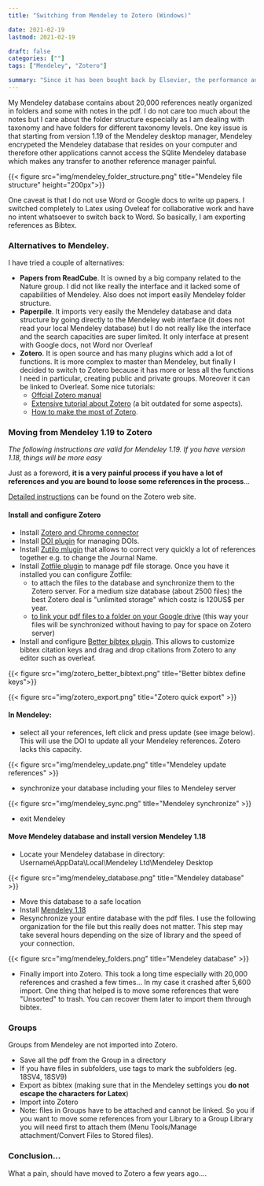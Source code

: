 ```yaml
---
title: "Switching from Mendeley to Zotero (Windows)"

date: 2021-02-19
lastmod: 2021-02-19

draft: false
categories: [""]
tags: ["Mendeley", "Zotero"]

summary: "Since it has been bought back by Elsevier, the performance and capabilities of Mendeley have been going down.  Last straw is the abandon of pad supports (Android, Apple) since March 15 2021. So it is really time to move to something else."
---
```


My Mendeley database contains about 20,000 references neatly organized in folders and some with notes in the pdf. I do not care too much about the notes but I care about the folder structure especially as I am dealing with taxonomy and have folders for different taxonomy levels.  One key issue is that starting from version 1.19 of the Mendeley desktop manager, Mendeley encrypeted the Mendeley database that resides on your computer and therefore other applications cannot access the SQlite Mendeley database which makes any transfer to another reference manager painful.


{{< figure src="img/mendeley_folder_structure.png" title="Mendeley file structure"  height="200px">}}

One caveat is that I do not use Word or Google docs to write up papers.  I switched completely to Latex using Oveleaf for collaborative work and have no intent whatsoever to switch back to Word.  So basically, I am exporting references as Bibtex.  

### Alternatives to Mendeley.

I have tried a couple of alternatives:

* **Papers from ReadCube**.  It is owned by a big company related to the Nature group.  I did not like really the interface and it lacked some of capabilities of Mendeley.  Also does not import easily Mendeley folder structure.
* **Paperpile**.  It imports very easily the Mendeley database and data structure by going directly to the Mendeley web interface (it does not read your local Mendeley database) but I do not really like the interface and the search capacities are super limited. It only interface at present with Google docs, not Word nor Overleaf
* **Zotero**. It is open source and has many plugins which add a lot of functions.  It is more complex to master than Mendeley, but finally I decided to switch to Zotero because it has more or less all the functions I need in particular, creating public and private groups.  Moreover it can be linked to Overleaf.  Some nice tutorials:
    * [Offcial Zotero manual](https://www.zotero.org/support/start)
    * [Extensive tutorial about Zotero](https://guides.library.oregonstate.edu/c.php?g=359201&p=2426080) (a bit outdated for some aspects).
    * [How to make the most of Zotero](https://tomsaunders.co.nz/zotero-guide/).

### Moving from Mendeley 1.19 to Zotero

_The following instructions are valid for Mendeley 1.19.  If you have version 1.18, things will be more easy_

Just as a foreword, **it is a very painful process if you have a lot of references and you are bound to loose some references in the process**...

[Detailed instructions](https://www.zotero.org/support/kb/mendeley_import) can be found on the Zotero web site.

#### Install and configure Zotero
* Install [Zotero and Chrome connector](https://www.zotero.org/download/)
* Install [DOI plugin](https://github.com/bwiernik/zotero-shortdoi) for managing DOIs.
* Install [Zutilo mlugin](https://github.com/wshanks/Zutilo/blob/master/docs/COMMANDS.md#item-menu-functions) that allows to correct very quickly a lot of references together e.g. to change the Journal Name.
* Install [Zotfile plugin](http://zotfile.com/) to manage pdf file storage.  Once you have it installed you can configure Zotfile:
  * to attach the files to the database and synchronize them to the Zotero server.  For a medium size database (about 2500 files) the best Zotero deal is "unlimited storage" which costz is 120US$ per year.
  * [to link your pdf files to a folder on your Google drive](https://tomsaunders.co.nz/zotero-with-google-drive/#:~:text=Head%20over%20to%20Google%20Drive,to%20be%20on%20your%20PC.) (this way your files will be synchronized without having to pay for space on Zotero server)
* Install and configure [Better bibtex plugin](https://retorque.re/zotero-better-bibtex/). This allows to customize bibtex citation keys and drag and drop citations from Zotero to any editor such as overleaf.

{{< figure src="img/zotero_better_bibtext.png" title="Better bibtex define keys">}}

{{< figure src="img/zotero_export.png" title="Zotero quick export" >}}

#### In Mendeley:

* select all your references, left click and press update (see image below). This will use the DOI to update all your Mendeley references.  Zotero lacks this capacity.

{{< figure src="img/mendeley_update.png" title="Mendeley update references" >}}

* synchronize your database including your files to Mendeley server

{{< figure src="img/mendeley_sync.png" title="Mendeley synchronize" >}}

* exit Mendeley

#### Move Mendeley database and install version Mendeley 1.18

* Locate your Mendeley database in directory: Username\AppData\Local\Mendeley Ltd\Mendeley Desktop

{{< figure src="img/mendeley_database.png" title="Mendeley database" >}}

* Move this database to a safe location
* Install [Mendeley 1.18](https://www.zotero.org/support/kb/mendeley_import)
* Resynchronize your entire database with the pdf files. I use the following organization for the file but this really does not matter.  This step may take several hours depending on the size of library and the speed of your connection.

{{< figure src="img/mendeley_folders.png" title="Mendeley database" >}}

* Finally import into Zotero. This took a long time especially with 20,000 references and crashed a few times... In my case it crashed after 5,600 import.  One thing that helped is to move some references that were "Unsorted" to trash. You can recover them later to import them through bibtex.

### Groups

Groups from Mendeley are not imported into Zotero. 

* Save all the pdf from the Group in a directory
* If you have files in subfolders, use tags to mark the subfolders (eg. 18SV4, 18SV9)
* Export as bibtex (making sure that in the Mendeley settings you **do not escape the characters for Latex**)
* Import into Zotero
* Note: files in Groups have to be attached and cannot be linked.  So you if you want to move some references from your Library to a Group Library you will need first to attach them (Menu Tools/Manage attachment/Convert Files to Stored files).

### Conclusion...

What a pain, should have moved to Zotero a few years ago....